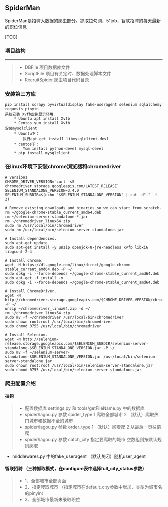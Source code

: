 ## SpiderMan
SpiderMan是招聘大数据的爬虫部分。抓取拉勾网，51job，智联招聘的每天最新的职位信息

[TOC]

### 项目结构
-------------------------------------------------
>* DBFile   			项目数据库文件
>* ScriptFile  		项目有关定时、数据处理脚本文件
>* RecruitSpider 	爬虫项目代码目录

### 安装第三方库
	pip install scrapy pyvirtualdisplay fake-useragent selenium sqlalchemy requests pinyin
	系统安装 Xvfb虚拟显示环境
		* Ubuntu apt install Xvfb
		* Centos yum install Xvfb
	安装mysqlclient
		* Ubuntu下： 
			执行apt-get install libmysqlclient-devl
		* centos下： 
			Yum install python-devel mysql-devel 
		* pip install mysqlclient
	
### 在linux环境下安装chrome浏览器和chromedriver
```
# Versions
CHROME_DRIVER_VERSION=`curl -sS chromedriver.storage.googleapis.com/LATEST_RELEASE`
SELENIUM_STANDALONE_VERSION=3.4.0
SELENIUM_SUBDIR=$(echo "$SELENIUM_STANDALONE_VERSION" | cut -d"." -f-2)

# Remove existing downloads and binaries so we can start from scratch.
rm ~/google-chrome-stable_current_amd64.deb
rm ~/selenium-server-standalone-*.jar
rm ~/chromedriver_linux64.zip
sudo rm /usr/local/bin/chromedriver
sudo rm /usr/local/bin/selenium-server-standalone.jar

# Install dependencies.
sudo apt-get update
sudo apt-get install -y unzip openjdk-8-jre-headless xvfb libxi6 libgconf-2-4

# Install Chrome.
wget -N https://dl.google.com/linux/direct/google-chrome-stable_current_amd64.deb -P ~/
sudo dpkg -i --force-depends ~/google-chrome-stable_current_amd64.deb
sudo apt-get -f install -y
sudo dpkg -i --force-depends ~/google-chrome-stable_current_amd64.deb

# Install ChromeDriver.
wget -N http://chromedriver.storage.googleapis.com/$CHROME_DRIVER_VERSION/chromedriver_linux64.zip -P ~/
unzip ~/chromedriver_linux64.zip -d ~/
rm ~/chromedriver_linux64.zip
sudo mv -f ~/chromedriver /usr/local/bin/chromedriver
sudo chown root:root /usr/local/bin/chromedriver
sudo chmod 0755 /usr/local/bin/chromedriver

# Install Selenium.
wget -N http://selenium-release.storage.googleapis.com/$SELENIUM_SUBDIR/selenium-server-standalone-$SELENIUM_STANDALONE_VERSION.jar -P ~/
sudo mv -f ~/selenium-server-standalone-$SELENIUM_STANDALONE_VERSION.jar /usr/local/bin/selenium-server-standalone.jar
sudo chown root:root /usr/local/bin/selenium-server-standalone.jar
sudo chmod 0755 /usr/local/bin/selenium-server-standalone.jar
```

### 爬虫配置介绍
#### 拉钩
>* 配置数据库 settings.py 和 tools/getFileName.py 中的数据库
>* spider/lagou.py 参数 spider_type  1 爬取全部城市 2 （默认）爬取热门城市和数据不全的城市
>* spider/lagou.py 参数 order_type  1 （默认）顺着爬 2 从最后一页往前爬
>* spider/lagou.py 参数 catch_city 指定要爬取的城市 空数组则按默认规则爬取
* middlewares.py 中的fake_useragent （默认关闭）随机user_agent

#### 智联招聘 （三种抓取模式，在configure表中选择full_city_status参数）
>* 1、全部城市全部页面
>* 2、指定爬取城市 （指定城市在default_city参数中增加，类型为城市名的pinyin）
>* 3、全部城市最新未录取职位


